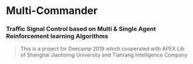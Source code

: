 # Multi-Commander
### Traffic Signal Control based on Multi & Single Agent Reinforcement learning Algorithms
> This is a project for Deecamp 2019 which cooperated with  APEX Lib of Shanghai Jiaotonng University and Tianrang Intelligence Company
